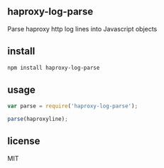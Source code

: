 haproxy-log-parse
-----------------

Parse haproxy http log lines into Javascript objects

install
-------

```bash
npm install haproxy-log-parse
```

usage
-----

```js
var parse = require('haproxy-log-parse');

parse(haproxyline);
```

license
-------
MIT
